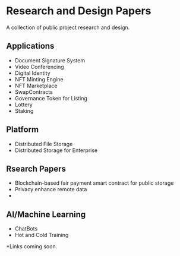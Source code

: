 # Research and Design Papers
A collection of public project research and design.

## Applications
- Document Signature System
- Video Conferencing 
- Digital Identity
- NFT Minting Engine
- NFT Marketplace
- SwapContracts
- Governance Token for Listing
- Lottery
- Staking

## Platform
- Distributed File Storage
- Distributed Storage for Enterprise

## Rsearch Papers
- Blockchain-based fair payment smart contract for public storage
- Privacy enhance remote data
-
## AI/Machine Learning
- ChatBots
- Hot and Cold Training

*Links coming soon.

